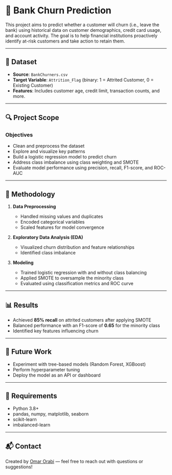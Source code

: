 # 🏦 Bank Churn Prediction

This project aims to predict whether a customer will churn (i.e., leave the bank) using historical data on customer demographics, credit card usage, and account activity. The goal is to help financial institutions proactively identify at-risk customers and take action to retain them.

---

## 📁 Dataset

- **Source**: `BankChurners.csv`
- **Target Variable**: `Attrition_Flag` (binary: 1 = Attrited Customer, 0 = Existing Customer)
- **Features**: Includes customer age, credit limit, transaction counts, and more.

---

## 🔍 Project Scope

### Objectives
- Clean and preprocess the dataset
- Explore and visualize key patterns
- Build a logistic regression model to predict churn
- Address class imbalance using class weighting and SMOTE
- Evaluate model performance using precision, recall, F1-score, and ROC-AUC

---

## 🧪 Methodology

1. **Data Preprocessing**
   - Handled missing values and duplicates
   - Encoded categorical variables
   - Scaled features for model convergence

2. **Exploratory Data Analysis (EDA)**
   - Visualized churn distribution and feature relationships
   - Identified class imbalance

3. **Modeling**
   - Trained logistic regression with and without class balancing
   - Applied SMOTE to oversample the minority class
   - Evaluated using classification metrics and ROC curve

---

## 📊 Results

- Achieved **85% recall** on attrited customers after applying SMOTE
- Balanced performance with an F1-score of **0.65** for the minority class
- Identified key features influencing churn

---

## 🚀 Future Work

- Experiment with tree-based models (Random Forest, XGBoost)
- Perform hyperparameter tuning
- Deploy the model as an API or dashboard

---

## 📌 Requirements

- Python 3.8+
- pandas, numpy, matplotlib, seaborn
- scikit-learn
- imbalanced-learn

---

## 📬 Contact

Created by [Omar Orabi](https://github.com/Omar-Orabi97) — feel free to reach out with questions or suggestions!